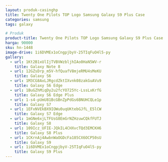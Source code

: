 ```yaml
---
layout: produk-casinghp
title: Twenty One Pilots TOP Logo Samsung Galaxy S9 Plus Case
categories: samsung
tags: galaxy

# Produk
product-title: Twenty One Pilots TOP Logo Samsung Galaxy S9 Plus Case
harga: 90000
sku: hn-1448
image-drive: 1i6DVMEx1oCngpjbyV-25TIqFuO4l5-py
gallery:
  - url: 1Kt2B1xUlIjTVBVWzbljhIAo0HaN5WV-r
    title: Galaxy Note 8
  - url: 12GZsDrp_m5V-hfQuafV8mjeRMU4sMeKU
    title: Galaxy S6
  - url: 1M3CG8AxLJRgcdZktIXvnk08zakGuAVu9
    title: Galaxy S6 Edge
  - url: 1BuGZhMiqDy2u2fcYO725Yc-LssLxKrfG
    title: Galaxy S6 Edge Plus
  - url: 1-s4-pUmU81BcGBnZpPdGs6BNUHCQLe1p
    title: Galaxy S7
  - url: 1EFxNVEkBX9IOWu0uqUKtebGJfL_E5lCW
    title: Galaxy S7 Edge
  - url: 1mGNe6xjLTFUsG8EmGrNZHzuwCQkfFUTJ
    title: Galaxy S8
  - url: 109Icz_UFIE-JQkIL4CHXvcTQd3EMCKH6
    title: Galaxy S8 Plus
  - url: 1CKrnAj4AwbnWaOGDcFa185CX6OCP50sU
    title: Galaxy S9
  - url: 1i6DVMEx1oCngpjbyV-25TIqFuO4l5-py
    title: Galaxy S9 Plus
---
```

